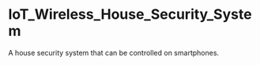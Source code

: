 # IoT_Wireless_House_Security_System
A house security system that can be controlled on smartphones.
